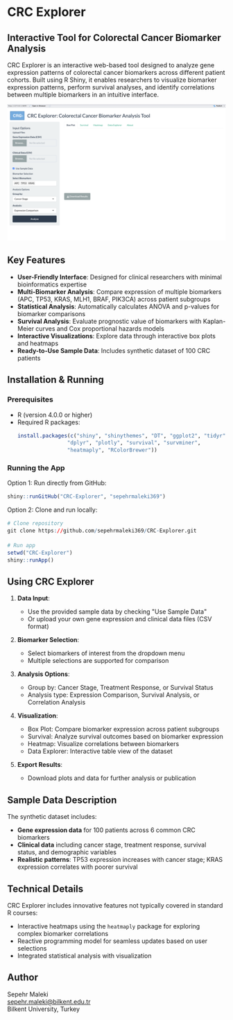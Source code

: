 # CRC Explorer

## Interactive Tool for Colorectal Cancer Biomarker Analysis

CRC Explorer is an interactive web-based tool designed to analyze gene expression patterns of colorectal cancer biomarkers across different patient cohorts. Built using R Shiny, it enables researchers to visualize biomarker expression patterns, perform survival analyses, and identify correlations between multiple biomarkers in an intuitive interface.

![CRC Explorer Interface](www/interface.png)

## Key Features

- **User-Friendly Interface**: Designed for clinical researchers with minimal bioinformatics expertise
- **Multi-Biomarker Analysis**: Compare expression of multiple biomarkers (APC, TP53, KRAS, MLH1, BRAF, PIK3CA) across patient subgroups
- **Statistical Analysis**: Automatically calculates ANOVA and p-values for biomarker comparisons
- **Survival Analysis**: Evaluate prognostic value of biomarkers with Kaplan-Meier curves and Cox proportional hazards models
- **Interactive Visualizations**: Explore data through interactive box plots and heatmaps
- **Ready-to-Use Sample Data**: Includes synthetic dataset of 100 CRC patients

## Installation & Running

### Prerequisites
- R (version 4.0.0 or higher)
- Required R packages:
  ```r
  install.packages(c("shiny", "shinythemes", "DT", "ggplot2", "tidyr", 
                  "dplyr", "plotly", "survival", "survminer", 
                  "heatmaply", "RColorBrewer"))
  ```

### Running the App
Option 1: Run directly from GitHub:
```r
shiny::runGitHub("CRC-Explorer", "sepehrmaleki369")
```

Option 2: Clone and run locally:
```r
# Clone repository
git clone https://github.com/sepehrmaleki369/CRC-Explorer.git

# Run app
setwd("CRC-Explorer")
shiny::runApp()
```

## Using CRC Explorer

1. **Data Input**:
   - Use the provided sample data by checking "Use Sample Data"
   - Or upload your own gene expression and clinical data files (CSV format)

2. **Biomarker Selection**:
   - Select biomarkers of interest from the dropdown menu
   - Multiple selections are supported for comparison

3. **Analysis Options**:
   - Group by: Cancer Stage, Treatment Response, or Survival Status
   - Analysis type: Expression Comparison, Survival Analysis, or Correlation Analysis

4. **Visualization**:
   - Box Plot: Compare biomarker expression across patient subgroups
   - Survival: Analyze survival outcomes based on biomarker expression
   - Heatmap: Visualize correlations between biomarkers
   - Data Explorer: Interactive table view of the dataset

5. **Export Results**:
   - Download plots and data for further analysis or publication

## Sample Data Description

The synthetic dataset includes:
- **Gene expression data** for 100 patients across 6 common CRC biomarkers
- **Clinical data** including cancer stage, treatment response, survival status, and demographic variables
- **Realistic patterns**: TP53 expression increases with cancer stage; KRAS expression correlates with poorer survival

## Technical Details

CRC Explorer includes innovative features not typically covered in standard R courses:
- Interactive heatmaps using the `heatmaply` package for exploring complex biomarker correlations
- Reactive programming model for seamless updates based on user selections
- Integrated statistical analysis with visualization

## Author

Sepehr Maleki  
sepehr.maleki@bilkent.edu.tr  
Bilkent University, Turkey

